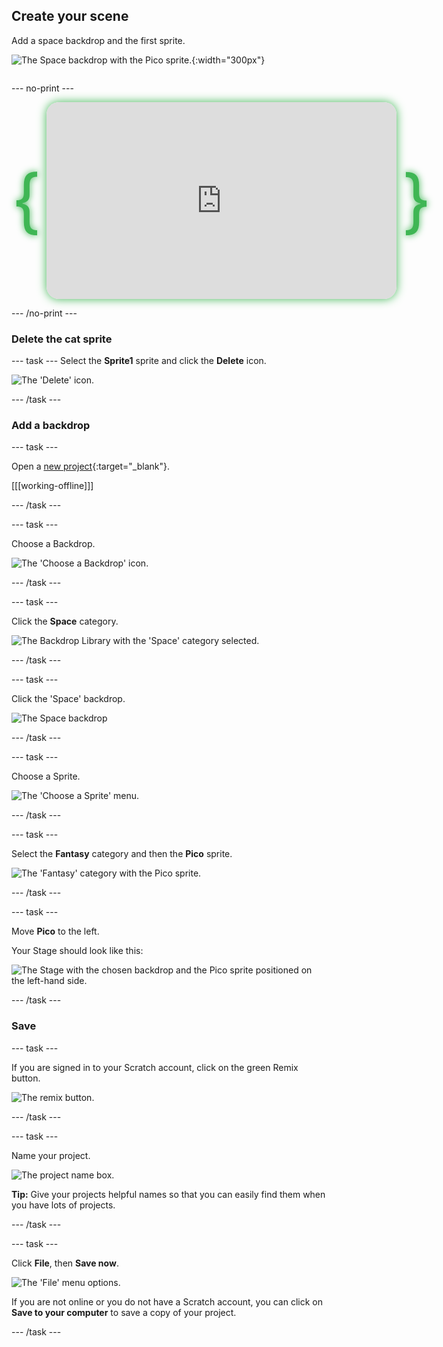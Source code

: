 ## Create your scene

<div style="display: flex; flex-wrap: wrap">
<div style="flex-basis: 200px; flex-grow: 1; margin-right: 15px;">
Add a space backdrop and the first sprite.
</div>
<div>

![The Space backdrop with the Pico sprite.](images/backdrop-step.png){:width="300px"}

</div>
</div>

--- no-print ---

<div style="
  position: relative;
  display: inline-flex;
  align-items: stretch;
  justify-content: center;
  padding: 0 4em; /* space for braces */
">

  <!-- Left brace -->
  <span style="
    position: absolute;
    left: 0;
    top: 0;
    bottom: 0;
    display: flex;
    align-items: center;
    font-size: 8em;
    color: #3fb654;
    line-height: 1;
    filter: drop-shadow(0 0 6px #3fb654);
  ">{</span>

  <!-- Right brace -->
  <span style="
    position: absolute;
    right: 0;
    top: 0;
    bottom: 0;
    display: flex;
    align-items: center;
    font-size: 8em;
    color: #3fb654;
    line-height: 1;
    filter: drop-shadow(0 0 6px #3fb654);
  ">}</span>

  <!-- Video -->
  <iframe 
    src="https://www.youtube.com/embed/GaoChS1fG3o?rel=0&cc_load_policy=1"
    style="
      width: 560px;
      height: 315px;
      border: none;
      border-radius: 20px;
      box-shadow: 0 0 15px #3fb654;
    "
    allowfullscreen>
  </iframe>
</div>


--- /no-print ---

### Delete the cat sprite

--- task ---
Select the **Sprite1** sprite and click the **Delete** icon.

![The 'Delete' icon.](images/delete-sprite.png)

--- /task ---

### Add a backdrop

--- task ---

Open a [new project](https://scratch.mit.edu/projects/582213331/editor){:target="_blank"}.

[[[working-offline]]]

--- /task ---

--- task ---

Choose a Backdrop.

![The 'Choose a Backdrop' icon.](images/choose_a_backdrop.png)

--- /task ---

--- task ---

Click the **Space** category.

![The Backdrop Library with the 'Space' category selected.](images/space-backdrops.png)

--- /task ---

--- task ---

Click the 'Space' backdrop.

![The Space backdrop](images/space_backdrop.png)

--- /task ---

--- task ---

Choose a Sprite.

![The 'Choose a Sprite' menu.](images/menu_choose_sprite.png)

--- /task ---

--- task ---

Select the **Fantasy** category and then the **Pico** sprite.

![The 'Fantasy' category with the Pico sprite.](images/fantasy-pico.png)

--- /task ---

--- task ---

Move **Pico** to the left. 

Your Stage should look like this:

![The Stage with the chosen backdrop and the Pico sprite positioned on the left-hand side.](images/pico-on-stage.png)

--- /task ---

### Save

--- task ---

If you are signed in to your Scratch account, click on the green Remix button.

![The remix button.](images/remix-button.png)

--- /task ---

--- task ---

Name your project.

![The project name box.](images/project-name.png)

**Tip:** Give your projects helpful names so that you can easily find them when you have lots of projects. 

--- /task ---

--- task ---

Click **File**, then **Save now**.

![The 'File' menu options.](images/file-menu.png)

If you are not online or you do not have a Scratch account, you can click on **Save to your computer** to save a copy of your project.

--- /task ---